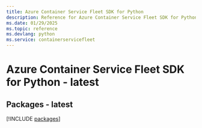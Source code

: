 ```yaml
---
title: Azure Container Service Fleet SDK for Python
description: Reference for Azure Container Service Fleet SDK for Python
ms.date: 01/29/2025
ms.topic: reference
ms.devlang: python
ms.service: containerservicefleet
---
```

# Azure Container Service Fleet SDK for Python - latest
## Packages - latest
[!INCLUDE [packages](container-service-fleet-index.md)]